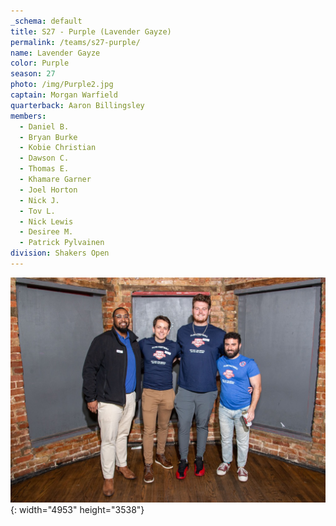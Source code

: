 ```yaml
---
_schema: default
title: S27 - Purple (Lavender Gayze)
permalink: /teams/s27-purple/
name: Lavender Gayze
color: Purple
season: 27
photo: /img/Purple2.jpg
captain: Morgan Warfield
quarterback: Aaron Billingsley
members:
  - Daniel B.
  - Bryan Burke
  - Kobie Christian
  - Dawson C.
  - Thomas E.
  - Khamare Garner
  - Joel Horton
  - Nick J.
  - Tov L.
  - Nick Lewis
  - Desiree M.
  - Patrick Pylvainen
division: Shakers Open
---
```

![](/img/da2-7066.jpg){: width="4953" height="3538"}